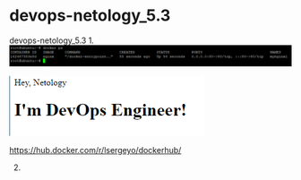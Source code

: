 # devops-netology_5.3
devops-netology_5.3
1. 
![img.png](img.png)

![img_1.png](img_1.png)


https://hub.docker.com/r/lsergeyo/dockerhub/

2. 
